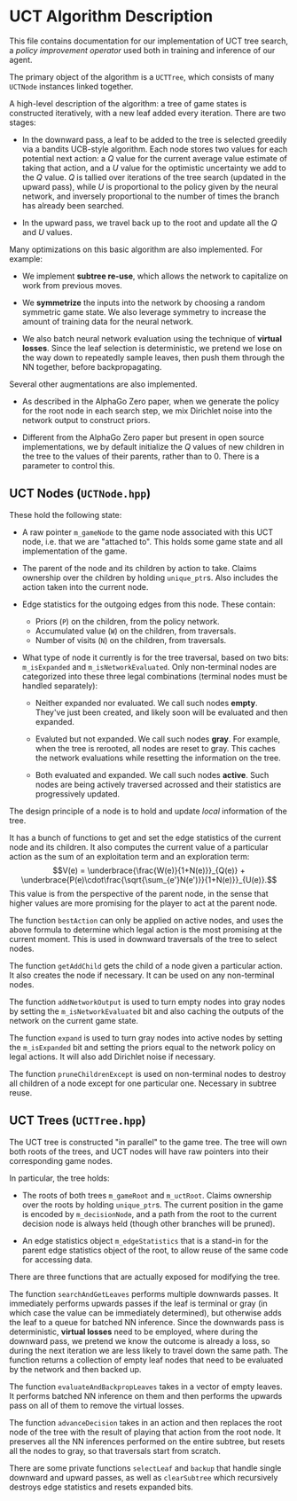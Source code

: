 # UCT Algorithm Description

This file contains documentation for our implementation
of UCT tree search, a *policy improvement operator*
used both in training and inference of our agent.

The primary object of the algorithm is a `UCTTree`,
which consists of many `UCTNode` instances linked together.

A high-level description of the algorithm: a tree of game
states is constructed iteratively, with a new leaf added
every iteration. There are two stages:

* In the downward pass, a leaf to be added to the tree is
selected greedily via a bandits UCB-style algorithm. Each node stores
two values for each potential next action: a $Q$ value for the
current average value estimate of taking that action,
and a $U$ value for the optimistic uncertainty we add to the
$Q$ value. $Q$ is tallied over iterations of the tree search
(updated in the upward pass), while $U$ is proportional
to the policy given by the neural network, and inversely
proportional to the number of times the branch has already
been searched.

* In the upward pass, we travel back up to the root and update
all the $Q$ and $U$ values.

Many optimizations on this basic algorithm are also implemented.
For example:

* We implement **subtree re-use**, which allows the network
to capitalize on work from previous moves.

* We **symmetrize** the inputs into the network by choosing a
random symmetric game state. We also leverage symmetry to
increase the amount of training data for the neural network.

* We also batch neural network evaluation using the technique
of **virtual losses**. Since the leaf selection is deterministic,
we pretend we lose on the way down to repeatedly sample leaves,
then push them through the NN together, before backpropagating.

Several other augmentations are also implemented.

* As described in the AlphaGo Zero paper, when we generate the
policy for the root node in each search step, we mix Dirichlet
noise into the network output to construct priors.

* Different from the AlphaGo Zero paper but present in open
source implementations, we by default initialize the $Q$ values
of new children in the tree to the values of their parents,
rather than to $0$. There is a parameter to control this.

## UCT Nodes (`UCTNode.hpp`)

These hold the following state:

* A raw pointer `m_gameNode` to the game node associated
with this UCT node, i.e. that we are "attached to". This
holds some game state and all implementation of the game.

* The parent of the node and its children by action to take.
Claims ownership over the children by holding `unique_ptr`s.
Also includes the action taken into the current node.

* Edge statistics for the outgoing edges from this node.
These contain:

  - Priors (`P`) on the children, from the policy network.
  - Accumulated value (`W`) on the children, from traversals.
  - Number of visits (`N`) on the children, from traversals.

* What type of node it currently is for the tree traversal,
based on two bits: `m_isExpanded` and `m_isNetworkEvaluated`.
Only non-terminal nodes are categorized into these three
legal combinations (terminal nodes must be handled separately):

  - Neither expanded nor evaluated. We call such nodes **empty**.
    They've just been created, and likely soon
    will be evaluated and then expanded.

  - Evaluted but not expanded. We call such nodes **gray**.
    For example, when the tree is rerooted, all nodes are
    reset to gray. This caches the network evaluations
    while resetting the information on the tree.

  - Both evaluated and expanded. We call such nodes **active**.
    Such nodes are being actively traversed acrossed
    and their statistics are progressively updated.

The design principle of a node is to hold and update *local*
information of the tree.

It has a bunch of functions to get and set the edge statistics
of the current node and its children. It also computes
the current value of a particular action as the sum of an
exploitation term and an exploration term:
$$V(e) = \underbrace{\frac{W(e)}{1+N(e)}}_{Q(e)} +
\underbrace{P(e)\cdot\frac{\sqrt{\sum_{e'}N(e')}}{1+N(e)}}_{U(e)}.$$
This value is from the perspective of the parent node,
in the sense that higher values are more promising for the
player to act at the parent node.

The function `bestAction` can only be applied on active nodes,
and uses the above formula to determine which legal action
is the most promising at the current moment. This is used
in downward traversals of the tree to select nodes.

The function `getAddChild` gets the child of a node given
a particular action. It also creates the node if necessary.
It can be used on any non-terminal nodes.

The function `addNetworkOutput` is used to turn empty nodes
into gray nodes by setting the `m_isNetworkEvaluated` bit and
also caching the outputs of the network on the current
game state.

The function `expand` is used to turn gray nodes into active
nodes by setting the `m_isExpanded` bit and setting the
priors equal to the network policy on legal actions.
It will also add Dirichlet noise if necessary.

The function `pruneChildrenExcept` is used on non-terminal
nodes to destroy all children of a node except for one
particular one. Necessary in subtree reuse.

## UCT Trees (`UCTTree.hpp`)

The UCT tree is constructed "in parallel" to the game tree.
The tree will own both roots of the trees, and UCT nodes
will have raw pointers into their corresponding game nodes.

In particular, the tree holds:

* The roots of both trees `m_gameRoot` and `m_uctRoot`.
Claims ownership over the roots by holding `unique_ptr`s.
The current position in the game is encoded by
`m_decisionNode`, and a path from the root to the current
decision node is always held (though other branches will
be pruned).

* An edge statistics object `m_edgeStatistics` that is a
stand-in for the parent edge statistics object of the root,
to allow reuse of the same code for accessing data.

There are three functions that are actually exposed for
modifying the tree.

The function `searchAndGetLeaves` performs multiple downwards
passes. It immediately performs upwards passes if the leaf
is terminal or gray (in which case the value can be immediately
determined), but otherwise adds the leaf to a queue for
batched NN inference. Since the downwards pass is
deterministic, **virtual losses** need to be employed,
where during the downward pass, we pretend we know the
outcome is already a loss, so during the next iteration
we are less likely to travel down the same path. The function
returns a collection of empty leaf nodes that need to be
evaluated by the network and then backed up.

The function `evaluateAndBackpropLeaves` takes in a vector
of empty leaves. It performs batched NN inference on them
and then performs the upwards pass on all of them to
remove the virtual losses.

The function `advanceDecision` takes in an action and then
replaces the root node of the tree with the result of playing
that action from the root node. It preserves all the NN
inferences performed on the entire subtree, but resets
all the nodes to gray, so that traversals start from scratch.

There are some private functions `selectLeaf` and `backup`
that handle single downward and upward passes, as well
as `clearSubtree` which recursively destroys edge
statistics and resets expanded bits.
